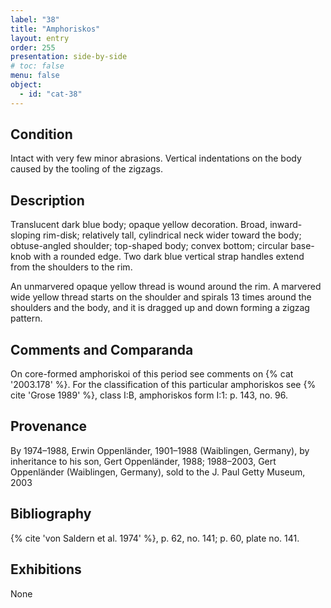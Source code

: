 ```yaml
---
label: "38"
title: "Amphoriskos"
layout: entry
order: 255
presentation: side-by-side
# toc: false
menu: false
object:
  - id: "cat-38"
---
```


## Condition

Intact with very few minor abrasions. Vertical indentations on the body caused by the tooling of the zigzags.

## Description

Translucent dark blue body; opaque yellow decoration. Broad, inward-sloping rim-disk; relatively tall, cylindrical neck wider toward the body; obtuse-angled shoulder; top-shaped body; convex bottom; circular base-knob with a rounded edge. Two dark blue vertical strap handles extend from the shoulders to the rim.

An unmarvered opaque yellow thread is wound around the rim. A marvered wide yellow thread starts on the shoulder and spirals 13 times around the shoulders and the body, and it is dragged up and down forming a zigzag pattern.

## Comments and Comparanda

On core-formed amphoriskoi of this period see comments on {% cat '2003.178' %}. For the classification of this particular amphoriskos see {% cite 'Grose 1989' %}, class I:B, amphoriskos form I:1: p. 143, no. 96.

## Provenance

By 1974–1988, Erwin Oppenländer, 1901–1988 (Waiblingen, Germany), by inheritance to his son, Gert Oppenländer, 1988; 1988–2003, Gert Oppenländer (Waiblingen, Germany), sold to the J. Paul Getty Museum, 2003

## Bibliography

{% cite 'von Saldern et al. 1974' %}, p. 62, no. 141; p. 60, plate no. 141.

## Exhibitions

None